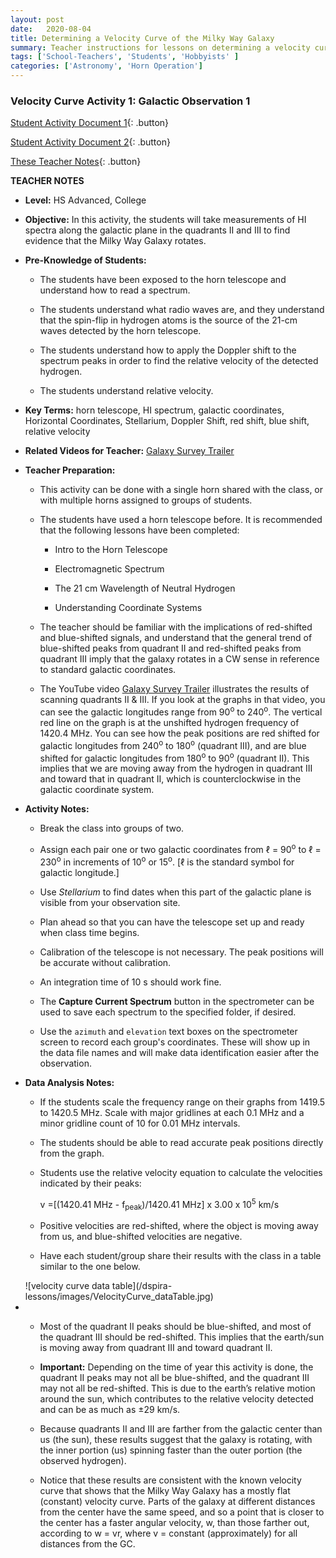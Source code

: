 ```yaml
---
layout: post
date:   2020-08-04
title: Determining a Velocity Curve of the Milky Way Galaxy
summary: Teacher instructions for lessons on determining a velocity curve of MWG
tags: ['School-Teachers', 'Students', 'Hobbyists' ]
categories: ['Astronomy', 'Horn Operation'] 
---
```


### Velocity Curve Activity 1: Galactic Observation 1

[Student Activity Document 1](https://docs.google.com/document/d/1jcMV-8X8Cd7rryGCsednTlc0fFRrgvAGkFyJUQAGJh8/edit?usp=sharing){: .button}

[Student Activity Document 2](https://docs.google.com/document/d/1aVUFzAvC14gPeV6RSYumYPlkclgILeoaI5LpUZNSV5U/edit?usp=sharing){: .button}

[These Teacher Notes](https://docs.google.com/document/d/1h9is9YnnfDidLnlvs-DnXlyzXIjT0EhrLDdnONAByHg/edit?usp=sharing){: .button}

**TEACHER NOTES**

- **Level:** HS Advanced, College


- **Objective:**  In this activity, the students will take measurements of HI spectra along the galactic plane in the quadrants II and III  to find evidence that the Milky Way Galaxy rotates.


- **Pre-Knowledge of Students:** 

    + The students have been exposed to the horn telescope and understand how to read a spectrum. 
    
    + The students understand what radio waves are, and they understand that the spin-flip in hydrogen atoms is the source of the 21-cm waves detected by the horn telescope. 
    
    + The students understand how to apply the Doppler shift to the spectrum peaks in order to find the relative velocity of the detected hydrogen.
    
    + The students understand relative velocity.

- **Key Terms:**  horn telescope, HI spectrum, galactic coordinates, Horizontal Coordinates, Stellarium, Doppler Shift, red shift, blue shift, relative velocity

- **Related Videos for Teacher:** [Galaxy Survey Trailer](https://youtu.be/tDCPp8RIM4g)

- **Teacher Preparation:**  
    + This activity can be done with a single horn shared with the class, or with multiple horns assigned to groups of students.
    
    + The students have used a horn telescope before. It is recommended that the following lessons have been completed:
        - Intro to the Horn Telescope
        
        - Electromagnetic Spectrum
        
        - The 21 cm Wavelength of Neutral Hydrogen
        
        - Understanding Coordinate Systems 
        
    + The teacher should be familiar with the implications of red-shifted and blue-shifted signals, and understand that the general trend of blue-shifted peaks from quadrant II and red-shifted peaks from quadrant III imply that the galaxy rotates in a CW sense in reference to standard galactic coordinates.
    
    + The YouTube video [Galaxy Survey Trailer](https://youtu.be/tDCPp8RIM4g) illustrates the results of scanning quadrants II & III. If you look at the graphs in that video, you can see the galactic longitudes range from 90<sup>o</sup> to 240<sup>o</sup>. The vertical red line on the graph is at the unshifted hydrogen frequency of 1420.4 MHz. You can see how the peak positions are red shifted for galactic longitudes from 240<sup>o</sup> to 180<sup>o</sup> (quadrant III), and are blue shifted for galactic longitudes from 180<sup>o</sup> to 90<sup>o</sup> (quadrant II). This implies that we are moving away from the hydrogen in quadrant III and toward that in quadrant II, which is counterclockwise in the galactic coordinate system. 

- **Activity Notes:** 

    + Break the class into groups of two.
    
    + Assign each pair one or two galactic coordinates from ℓ = 90<sup>o</sup> to  ℓ = 230<sup>o</sup> in increments of 10<sup>o</sup> or 15<sup>o</sup>. [ℓ is the standard symbol for galactic longitude.]
    + Use *Stellarium* to find dates when this part of the galactic plane is visible from your observation site.
    
    + Plan ahead so that you can have the telescope set up and ready when class time begins.
    
    + Calibration of the telescope is not necessary. The peak positions will be accurate without calibration.
    
    + An integration time of 10 s should work fine. 
    
    + The **Capture Current Spectrum** button in the spectrometer can be used to save each spectrum to the specified folder, if desired.
    
    + Use the `azimuth` and `elevation` text boxes on the spectrometer screen to record each group's coordinates. These will show up in the data file names and will make data identification easier after the observation. 

- **Data Analysis Notes:** 

   + If the students scale the frequency range on their graphs from 1419.5 to 1420.5 MHz. Scale with major gridlines at each 0.1 MHz and a minor gridline count of 10 for 0.01 MHz intervals.

   + The students should be able to read accurate peak positions directly from the graph. 
   
   + Students use the relative velocity equation to calculate the velocities indicated by their peaks:
        
        v =[(1420.41 MHz - f<sub>peak</sub>)/1420.41 MHz] x 3.00 x 10<sup>5</sup> km/s

    + Positive velocities are red-shifted, where the object is moving away from us, and blue-shifted velocities are negative.
    
    + Have each student/group share their results with the class in a table similar to the one below.

    <div align=”center”>![velocity curve data table](/dspira-lessons/images/VelocityCurve_dataTable.jpg)<div/>

- 
    + Most of the quadrant II peaks should be blue-shifted, and most of the quadrant III should be red-shifted. This implies that the earth/sun is moving away from quadrant III and toward quadrant II. 

    + **Important:** Depending on the time of year this activity is done, the quadrant II peaks may not all be blue-shifted, and the quadrant III may not all be red-shifted. This is due to the earth’s relative motion around the sun, which contributes to the relative velocity detected and can be as much as ±29 km/s.

    + Because quadrants II and III are farther from the galactic center than us (the sun), these results suggest that the galaxy is rotating, with the inner portion (us) spinning faster than the outer portion (the observed hydrogen).
    
    + Notice that these results are consistent with the known velocity curve that shows that the Milky Way Galaxy has a mostly flat (constant) velocity curve. Parts of the galaxy at different distances from the center have the same speed, and so a point that is closer to the center has a faster angular velocity, w, than those farther out, according to w = vr, where v = constant (approximately) for all distances from the GC.

